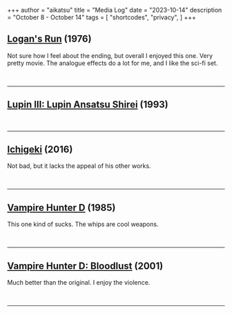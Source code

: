 +++
author = "aikatsu"
title = "Media Log"
date = "2023-10-14"
description = "October 8 - October 14"
tags = [
    "shortcodes",
    "privacy",
]
+++

## [Logan's Run](https://www.imdb.com/title/tt0074812/) (1976)

Not sure how I feel about the ending, but overall I enjoyed this one. Very pretty movie. The analogue effects do a lot for me, and I like the sci-fi set.

<br>

---

## [	Lupin III: Lupin Ansatsu Shirei](https://anidb.net/anime/986) (1993)

<br>

---

## [Ichigeki](https://www.mangaupdates.com/series/9hp32t3/ichigeki-matsumoto-jiro) (2016)

Not bad, but it lacks the appeal of his other works.

<br>

---

## [Vampire Hunter D](https://anidb.net/anime/204) (1985)
This one kind of sucks. The whips are cool weapons.

<br>

---

## [Vampire Hunter D: Bloodlust](https://anidb.net/anime/66) (2001)

Much better than the original. I enjoy the violence.

<br>

---

<br>



